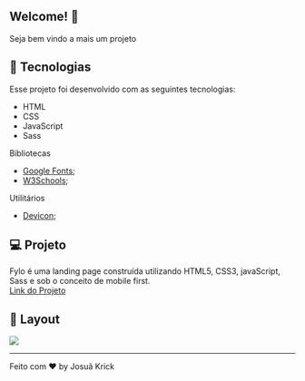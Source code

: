 
## Welcome! 👋

Seja bem vindo a mais um projeto

## 🚀 Tecnologias

Esse projeto foi desenvolvido com as seguintes tecnologias:

- HTML
- CSS
- JavaScript
- Sass

Bibliotecas

- [Google Fonts](https://fonts.google.com/);
- [W3Schools](https://www.w3schools.com/);

Utilitários

- [Devicon](https://devicon.dev/);

## 💻 Projeto

Fylo é uma landing page construída utilizando HTML5, CSS3, javaScript, Sass e sob o conceito de mobile first. <br>
<a href="https://josuakrick.github.io/Fylo-Dark-Landing-Page/"> Link do Projeto </a>

## 🔖 Layout

<img src="https://res.cloudinary.com/dz209s6jk/image/upload/q_auto:good,w_900/Challenges/dljq5wd6tj1r8hjulezy.jpg">



---

Feito com ♥ by Josuã Krick
